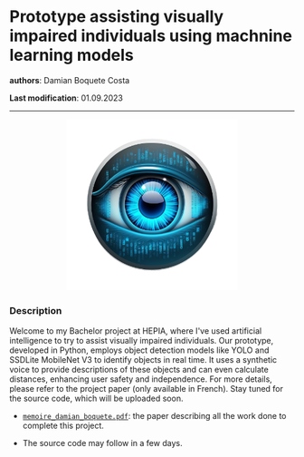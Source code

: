 # Prototype assisting visually impaired individuals using machnine learning models
**authors**: Damian Boquete Costa

**Last modification**: 01.09.2023

---

<p align="center">
  <img src="icons/AI_eye_icon_bkg.png" width="60%"/>
</p>

### Description
Welcome to my Bachelor project at HEPIA, where I've used artificial intelligence to try to assist visually impaired individuals. Our prototype, developed in Python, employs object detection models like YOLO and SSDLite MobileNet V3 to identify objects in real time. It uses a synthetic voice to provide descriptions of these objects and can even calculate distances, enhancing user safety and independence. For more details, please refer to the project paper (only available in French). Stay tuned for the source code, which will be uploaded soon. 

- [`memoire_damian_boquete.pdf`](memoire_damian_boquete.pdf): the paper describing all the work done to complete this project.

- The source code may follow in a few days.
